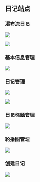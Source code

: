 ## 日记站点



### 瀑布流日记
![](https://hhmax.oss-cn-guangzhou.aliyuncs.com/img/20250506171147911.png)


![](https://hhmax.oss-cn-guangzhou.aliyuncs.com/img/20250506171303373.png)


### 基本信息管理
![](https://hhmax.oss-cn-guangzhou.aliyuncs.com/img/20250506171409563.png)


### 日记管理

![](https://hhmax.oss-cn-guangzhou.aliyuncs.com/img/20250506171626877.png)

![](https://hhmax.oss-cn-guangzhou.aliyuncs.com/img/9.png)

### 日记标题管理


![](https://hhmax.oss-cn-guangzhou.aliyuncs.com/img/10.png)

### 轮播图管理


![](https://hhmax.oss-cn-guangzhou.aliyuncs.com/img/11.png)

### 创建日记

![](https://hhmax.oss-cn-guangzhou.aliyuncs.com/img/12.png)
